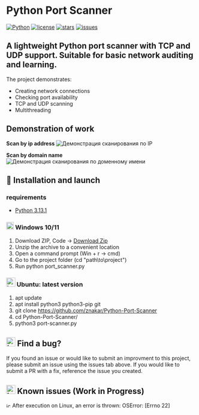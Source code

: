 # Python Port Scanner
[![Python](https://img.shields.io/badge/python-3.13.1-3670A0?style=for_the-badge&logo=python&logoColor=green)](https://www.python.org) 
[![license](https://custom-icon-badges.demolab.com/github/license/znakar/Port_Scanner?logo=law&logoColor=white)](https://github.com/znakar/Port_Scanner/blob/master/LICENSE? "license MIT")
[![stars](https://custom-icon-badges.demolab.com/github/stars/znakar/Port_Scanner?logo=star&style=flat)](https://github.com/znakar/Port_Scanner/stargazers "stars")
[![issues](https://custom-icon-badges.demolab.com/github/issues-raw/znakar/Port_Scanner?logo=issue)](https://github.com/znakar/Port_Scanner/issues "issues")
## A lightweight Python port scanner with TCP and UDP support. Suitable for basic network auditing and learning.

The project demonstrates:

* Creating network connections
* Checking port availability
* TCP and UDP scanning
* Multithreading

## Demonstration of work

**Scan by ip address**
![Демонстрация сканирования по IP](https://github.com/user-attachments/assets/a1da5160-05e5-4e94-98bc-5f8622a05a59)

**Scan by domain name**
![Демонстрация сканирования по доменному имени](https://github.com/user-attachments/assets/8649a4b5-6b90-4b6d-928f-3cac30b7cf86)


## 🚀 Installation and launch
### requirements
- [Python 3.13.1](https://www.python.org/downloads/)

### <img width="20" height="20" alt="icons8-windows-10-48 (1)" src="https://github.com/user-attachments/assets/cfbbaca1-024c-4d53-b57d-f32455689e4e" /> Windows 10/11  

1. Download ZIP, Code → [Download Zip](https://github.com/znakar/Python-Port-Scanner)
2. Unzip the archive to a convenient location
3. Open a command prompt (Win + r → cmd)
4. Go to the project folder (cd "path\to\project")
5. Run python port_scanner.py


###  <img width="24" height="24" alt="icons8-linux-24" src="https://github.com/user-attachments/assets/28b77c38-a02b-475e-a196-fe6c57407954" /> Ubuntu: latest version
1. apt update
2. apt install python3 python3-pip git
3. git clone https://github.com/znakar/Python-Port-Scanner
4. cd Python-Port-Scanner/
5. python3 port-scanner.py

## <img width="24" height="24" alt="icons8-bug-24 (1)" src="https://github.com/user-attachments/assets/2b26c80d-bcb4-43cf-9df3-01510d9335a4" /> Find a bug? 




If you found an issue or would like to submit an improvment to this project, please submit an issue using the issues tab above. If you would like to submit a PR with a fix, reference the issue you created.

## <img width="24" height="24" alt="icons8-in-progress-24" src="https://github.com/user-attachments/assets/2cd3ae99-dbe3-484b-b4c9-0b7dafe9f7e8" /> Known issues (Work in Progress) 
  <img width="12" height="12" alt="icons8-error-12" src="https://github.com/user-attachments/assets/d19599ce-1592-479e-aa2a-b5c4f0603577" /> After execution on Linux, an error is thrown: OSError: [Errno 22]
